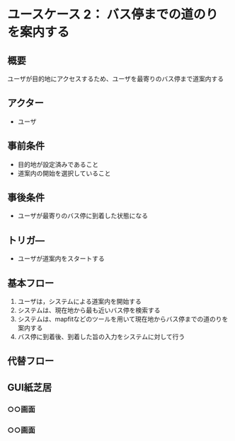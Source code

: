 # ユースケース 2： バス停までの道のりを案内する

## 概要
ユーザが目的地にアクセスするため、ユーザを最寄りのバス停まで道案内する


## アクター
- ユーザ

## 事前条件
- 目的地が設定済みであること
- 道案内の開始を選択していること

## 事後条件
- ユーザが最寄りのバス停に到着した状態になる

## トリガ―
- ユーザが道案内をスタートする

## 基本フロー
1. ユーザは，システムによる道案内を開始する
2. システムは、現在地から最も近いバス停を検索する
3. システムは、mapfitなどのツールを用いて現在地からバス停までの道のりを案内する
4. バス停に到着後、到着した旨の入力をシステムに対して行う

## 代替フロー

## GUI紙芝居
### ○○画面


### ○○画面


